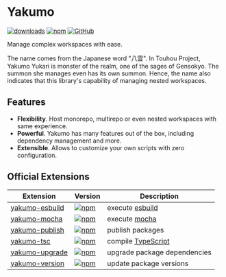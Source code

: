 # Yakumo

[![downloads](https://img.shields.io/npm/dm/yakumo?style=flat-square)](https://www.npmjs.com/package/yakumo)
[![npm](https://img.shields.io/npm/v/yakumo?style=flat-square)](https://www.npmjs.com/package/yakumo)
[![GitHub](https://img.shields.io/github/license/shigmakumo?style=flat-square)](https://github.com/shishigmao/blob/master/LICENSE)

Manage complex workspaces with ease.

The name comes from the Japanese word "八雲". In Touhou Project, Yakumo Yukari is monster of the realm, one of the sages of Gensokyo. The summon she manages even has its own summon. Hence, the name also indicates that this library's capability of managing nested workspaces.

## Features

- **Flexibility**. Host monorepo, multirepo or even nested workspaces with same experience.
- **Powerful**. Yakumo has many features out of the box, including dependency management and more.
- **Extensible**. Allows to customize your own scripts with zero configuration.

## Official Extensions

| Extension | Version | Description |
| ------ | ------ | ----------- |
| [yakumo-esbuild](./packages/esbuild/) | [![npm](https://img.shields.io/npm/v/yakumo-esbuild?style=flat-square)](https://www.npmjs.com/package/yakumo-esbuild) | execute [esbuild](https://esbuild.github.io) |
| [yakumo-mocha](./packages/mocha/) | [![npm](https://img.shields.io/npm/v/yakumo-mocha?style=flat-square)](https://www.npmjs.com/package/yakumo-mocha) | execute [mocha](https://mochajs.org) |
| [yakumo-publish](./packages/publish/) | [![npm](https://img.shields.io/npm/v/yakumo-publish?style=flat-square)](https://www.npmjs.com/package/yakumo-publish) | publish packages |
| [yakumo-tsc](./packages/tsc/) | [![npm](https://img.shields.io/npm/v/yakumo-tsc?style=flat-square)](https://www.npmjs.com/package/yakumo-tsc) | compile [TypeScript](https://www.typescriptlang.org) |
| [yakumo-upgrade](./packages/upgrade/) | [![npm](https://img.shields.io/npm/v/yakumo-upgrade?style=flat-square)](https://www.npmjs.com/package/yakumo-upgrade) | upgrade package dependencies |
| [yakumo-version](./packages/version/) | [![npm](https://img.shields.io/npm/v/yakumo-version?style=flat-square)](https://www.npmjs.com/package/yakumo-version) | update package versions |
